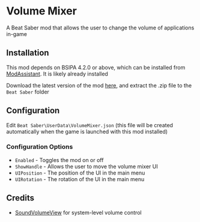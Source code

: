 # Volume Mixer
A Beat Saber mod that allows the user to change the volume of applications in-game

## Installation
This mod depends on BSIPA 4.2.0 or above, which can be installed from [ModAssistant](https://github.com/Assistant/ModAssistant). It is likely already installed

Download the latest version of the mod [here](https://github.com/namaki-mono/BeatSaber-VolumeMixer/releases), and extract the .zip file to the `Beat Saber` folder

## Configuration
Edit `Beat Saber\UserData\VolumeMixer.json` (this file will be created automatically when the game is launched with this mod installed)

### Configuration Options
- `Enabled` - Toggles the mod on or off
- `ShowHandle` - Allows the user to move the volume mixer UI
- `UIPosition` - The position of the UI in the main menu
- `UIRotation` - The rotation of the UI in the main menu

## Credits
- [SoundVolumeView](https://www.nirsoft.net/utils/sound_volume_view.html) for system-level volume control
